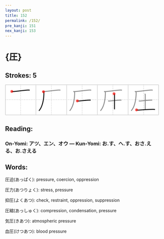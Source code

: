 ```yaml
---
layout: post
title: 152
permalink: /152/
pre_kanji: 151
nex_kanji: 153
---
```


# {圧}

## Strokes: 5

<div class="stroke"><img src="../images/E59CA7.png" /></div>

## Reading:

### On-Yomi: アツ、エン、オウ &mdash; Kun-Yomi: お.す、へ.す、おさ.える、お.さえる

## Words:

圧迫(あっぱく): pressure, coercion, oppression

圧力(あつりょく): stress, pressure

抑圧(よくあつ): check, restraint, oppression, suppression

圧縮(あっしゅく): compression, condensation, pressure

気圧(きあつ): atmospheric pressure

血圧(けつあつ): blood pressure
